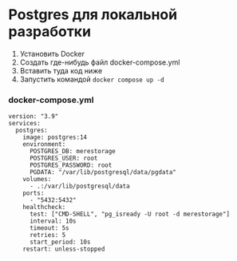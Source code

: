 # Postgres для локальной разработки

1. Установить Docker
2. Создать где-нибудь файл docker-compose.yml
3. Вставить туда код ниже
4. Запустить командой ```docker compose up -d```

### docker-compose.yml
```
version: "3.9"
services:
  postgres:
    image: postgres:14
    environment:
      POSTGRES_DB: merestorage
      POSTGRES_USER: root
      POSTGRES_PASSWORD: root
      PGDATA: "/var/lib/postgresql/data/pgdata"
    volumes:
      - .:/var/lib/postgresql/data
    ports:
      - "5432:5432"
    healthcheck:
      test: ["CMD-SHELL", "pg_isready -U root -d merestorage"]
      interval: 10s
      timeout: 5s
      retries: 5
      start_period: 10s
    restart: unless-stopped

```